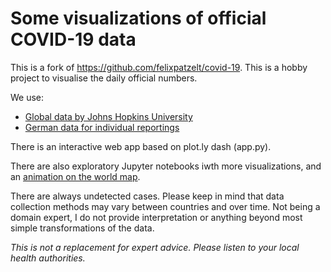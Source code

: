 Some visualizations of official COVID-19 data
=============================================
This is a fork of https://github.com/felixpatzelt/covid-19. 
This is a hobby project to visualise the daily official numbers. 

We use:
* [Global data by Johns Hopkins University](https://github.com/CSSEGISandData/COVID-19)
* [German data for individual reportings](https://npgeo-corona-npgeo-de.hub.arcgis.com/datasets/dd4580c810204019a7b8eb3e0b329dd6_0/data)

There is an interactive web app based on plot.ly dash (app.py).

There are also exploratory Jupyter notebooks iwth more visualizations, and
an [animation on the world map](map_animation.mp4).

There are always undetected cases. Please keep in mind that data collection
methods may vary between countries and over time. Not being a domain expert, I
do not provide interpretation or anything beyond most simple transformations of
the data. 

*This is not a replacement for expert advice. Please listen to your local
health authorities.*

